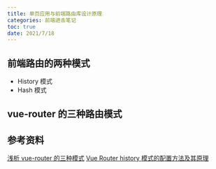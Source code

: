 ```yaml
---
title: 单页应用与前端路由库设计原理
categories: 前端进击笔记
toc: true
date: 2021/7/18
---
```


## 前端路由的两种模式

- History 模式
- Hash 模式

## vue-router 的三种路由模式

## 参考资料

[浅析 vue-router 的三种模式](https://segmentfault.com/a/1190000039692879)
[Vue Router history 模式的配置方法及其原理](https://segmentfault.com/a/1190000019391139)
